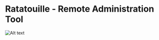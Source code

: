 # Ratatouille - Remote Administration Tool
![Alt text](https://phoneky.co.uk/thumbs/screensavers/down/movies/ratatouill_ns432nd5.gif "Ratatouille")

